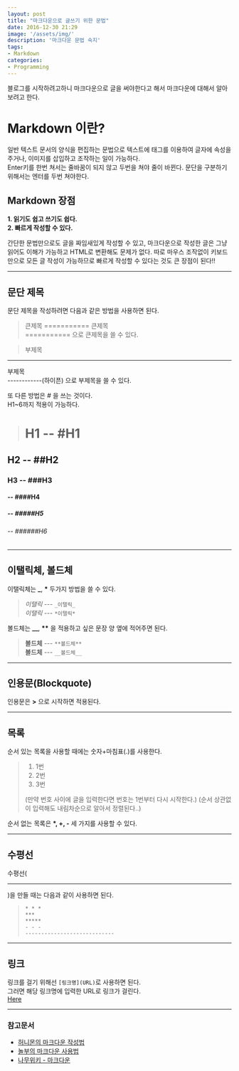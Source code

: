 ```yaml
---
layout: post
title: "마크다운으로 글쓰기 위한 문법"
date: 2016-12-30 21:29
image: '/assets/img/'
description: '마크다운 문법 숙지'
tags:
- Markdown
categories:
- Programming
---
```


블로그를 시작하려고하니 마크다운으로 글을 써야한다고 해서 마크다운에 대해서 알아보려고 한다.


# Markdown 이란?
일반 텍스트 문서의 양식을 편집하는 문법으로 텍스트에 태그를 이용하여 글자에 속성을 주거나, 이미지를 삽입하고 조작하는 일이 가능하다.<br/>
Enter키를 한번 쳐서는 줄바꿈이 되지 않고 두번을 쳐야 줄이 바뀐다. 문단을 구분하기 위해서는 엔터를 두번 쳐야한다.

## Markdown 장점
**1. 읽기도 쉽고 쓰기도 쉽다.**<br/>
**2. 빠르게 작성할 수 있다.**<br/>

간단한 문법만으로도 글을 짜임새있게 작성할 수 있고, 마크다운으로 작성한 글은 그냥 읽어도 이해가 가능하고 HTML로 변환해도 문제가 없다. 따로 마우스 조작없이 키보드만으로 모든 글 작성이 가능하므로 빠르게 작성할 수 있다는 것도 큰 장점이 된다!!







----------------------------
## 문단 제목
문단 제목을 작성하려면 다음과 같은 방법을 사용하면 된다.

> 큰제목
===========
큰제목<br/>=========== 으로 큰제목을 쓸 수 있다.

> 부제목
-----------
부제목<br/>------------(하이픈) 으로 부제목을 쓸 수 있다.

또 다른 방법은 *#* 을 쓰는 것이다.<br/>
H1~6까지 적용이 가능하다.

># H1 -- #H1<br/>
## H2 -- ##H2<br/>
### H3 -- ###H3<br/>
#### -- ####H4<br/>
##### -- #####H5<br/>
###### -- ######H6<br/>

----------------------------
## 이탤릭체, 볼드체
이탤릭체는 **_**, __*__ 두가지 방법을 쓸 수 있다.

> _이탤릭_  --- `_이탤릭_`<br/>
*이탤릭*  --- `*이탤릭*`

볼드체는  **__**, __**__ 을 적용하고 싶은 문장 양 옆에 적어주면 된다.<br/>

> **볼드체** --- `**볼드체**` <br/>
> __볼드체__ --- `__볼드체__`

----------------------------
## 인용문(Blockquote)
인용문은 **>** 으로 시작하면 적용된다.


----------------------------
## 목록
순서 있는 목록을 사용할 때에는 숫자+마침표(.)를 사용한다.<br/>

> 1. 1번
> 2. 2번
> 3. 3번<br/>
>
> (만약 번호 사이에 글을 입력한다면 번호는 1번부터 다시 시작한다.)
> (순서 상관없이 입력해도 내림차순으로 알아서 정렬된다..)


순서 없는 목록은 __*, +, -__ 세 가지를 사용할 수 있다.

-----------------------------
## 수평선
수평선(<hr/>)을 만들 때는 다음과 같이 사용하면 된다.

> `* * *`<br/>
> `***`<br/>
> `*****`<br/>
> `- - -`<br/>
> `----------------------------`<br/>

-----------------------------
## 링크
링크를 걸기 위해선 `[링크명](URL)`로 사용하면 된다.<br/>
그러면 해당 링크명에 입력한 URL로 링크가 걸린다.<br/>
[Here](https://sihong12.github.io/How-to-Write-with-Markdown/)

-----------------------------
### 참고문서
* [허니몬의 마크다운 작성법](https://gist.github.com/ihoneymon/652be052a0727ad59601)
* [놀부의 마크다운 사용법](https://nolboo.kim/blog/2014/04/15/how-to-use-markdown/)
* [나무위키 - 마크다운](https://namu.wiki/w/%EB%A7%88%ED%81%AC%EB%8B%A4%EC%9A%B4)
